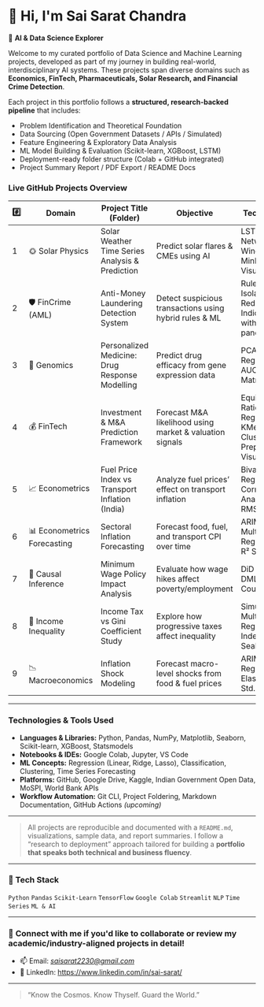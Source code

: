 # 👋 Hi, I'm Sai Sarat Chandra

🎯 **AI & Data Science Explorer**  

Welcome to my curated portfolio of Data Science and Machine Learning projects, developed as part of my journey in building real-world, interdisciplinary AI systems. These projects span diverse domains such as **Economics, FinTech, Pharmaceuticals, Solar Research, and Financial Crime Detection**.

Each project in this portfolio follows a **structured, research-backed pipeline** that includes:
- Problem Identification and Theoretical Foundation
- Data Sourcing (Open Government Datasets / APIs / Simulated)
- Feature Engineering & Exploratory Data Analysis
- ML Model Building & Evaluation (Scikit-learn, XGBoost, LSTM)
- Deployment-ready folder structure (Colab + GitHub integrated)
- Project Summary Report / PDF Export / README Docs

### Live GitHub Projects Overview

#️⃣ | Domain | Project Title (Folder) | Objective | Techniques Used | Status
----|--------|-------------------------|-----------|------------------|-------
1 | 🌞 Solar Physics | Solar Weather Time Series Analysis & Prediction | Predict solar flares & CMEs using AI | LSTM Neural Networks, Time Windowing, MinMax Scaling, Visualization | ✅ Completed
2 | 🛡️ FinCrime (AML) | Anti-Money Laundering Detection System | Detect suspicious transactions using hybrid rules & ML | Rule-Based Logic, Isolation Forest, Red Flag Indicators, ETL with pandas/sklearn | ✅ Completed
3 | 🧬 Genomics | Personalized Medicine: Drug Response Modelling | Predict drug efficacy from gene expression data | PCA, Logistic Regression, ROC-AUC, Confusion Matrix | ✅ Completed
4 | 💰 FinTech | Investment & M&A Prediction Framework | Forecast M&A likelihood using market & valuation signals | Equity Valuation Ratios, Logistic Regression, KMeans Clustering, Preprocessing, Visualization | ✅ Completed
5 | 📈 Econometrics | Fuel Price Index vs Transport Inflation (India) | Analyze fuel prices’ effect on transport inflation | Bivariate Regression, Correlation Analysis, R², MAE, RMSE | ✅ Completed
6 | 📊 Econometrics Forecasting | Sectoral Inflation Forecasting | Forecast food, fuel, and transport CPI over time | ARIMA, Multivariate Regression, RMSE, R² Score | ✅ Completed
7 | 🧮 Causal Inference | Minimum Wage Policy Impact Analysis | Evaluate how wage hikes affect poverty/employment | DiD Regression, DML with EconML, Counterfactuals | ✅ Completed
8 | 🧾 Income Inequality | Income Tax vs Gini Coefficient Study | Explore how progressive taxes affect inequality | Simulated Data, Multivariate Linear Regression, Gini Index, Seaborn/Matplotlib | ✅ Completed
9 | 📉 Macroeconomics | Inflation Shock Modeling | Forecast macro-level shocks from food & fuel prices | ARIMA, OLS Regression, Price Elasticity, Rolling Std. Deviation | ✅ Completed


---

### Technologies & Tools Used

- **Languages & Libraries:** Python, Pandas, NumPy, Matplotlib, Seaborn, Scikit-learn, XGBoost, Statsmodels
- **Notebooks & IDEs:** Google Colab, Jupyter, VS Code
- **ML Concepts:** Regression (Linear, Ridge, Lasso), Classification, Clustering, Time Series Forecasting
- **Platforms:** GitHub, Google Drive, Kaggle, Indian Government Open Data, MoSPI, World Bank APIs
- **Workflow Automation:** Git CLI, Project Foldering, Markdown Documentation, GitHub Actions *(upcoming)*

---

> All projects are reproducible and documented with a `README.md`, visualizations, sample data, and report summaries. I follow a “research to deployment” approach tailored for building a **portfolio that speaks both technical and business fluency**.

---


### 🧰 Tech Stack
`Python` `Pandas` `Scikit-Learn` `TensorFlow` `Google Colab` `Streamlit` `NLP` `Time Series` `ML & AI`

---

### 📩 **Connect with me** if you'd like to collaborate or review my academic/industry-aligned projects in detail!
- 📫 Email: *saisarat2230@gmail.com*
- 🔗 LinkedIn: https://www.linkedin.com/in/sai-sarat/

---

> “Know the Cosmos. Know Thyself. Guard the World.”
